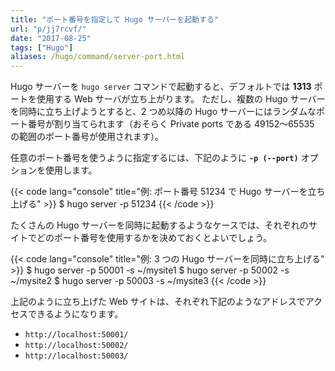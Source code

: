 ```yaml
---
title: "ポート番号を指定して Hugo サーバーを起動する"
url: "p/jj7rcvf/"
date: "2017-08-25"
tags: ["Hugo"]
aliases: /hugo/command/server-port.html
---
```


Hugo サーバーを `hugo server` コマンドで起動すると、デフォルトでは __1313__ ポートを使用する Web サーバが立ち上がります。
ただし、複数の Hugo サーバーを同時に立ち上げようとすると、2 つめ以降の Hugo サーバーにはランダムなポート番号が割り当てられます（おそらく Private ports である 49152～65535 の範囲のポート番号が使用されます）。

任意のポート番号を使うように指定するには、下記のように __`-p (--port)`__ オプションを使用します。

{{< code lang="console" title="例: ポート番号 51234 で Hugo サーバーを立ち上げる" >}}
$ hugo server -p 51234
{{< /code >}}

たくさんの Hugo サーバーを同時に起動するようなケースでは、それぞれのサイトでどのポート番号を使用するかを決めておくとよいでしょう。

{{< code lang="console" title="例: 3 つの Hugo サーバーを同時に立ち上げる" >}}
$ hugo server -p 50001 -s ~/mysite1
$ hugo server -p 50002 -s ~/mysite2
$ hugo server -p 50003 -s ~/mysite3
{{< /code >}}

上記のように立ち上げた Web サイトは、それぞれ下記のようなアドレスでアクセスできるようになります。

- `http://localhost:50001/`
- `http://localhost:50002/`
- `http://localhost:50003/`


